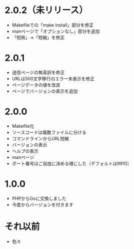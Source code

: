 # 2.0.2（未リリース）
* Makefileでの「make install」部分を修正
* manページで「オプションなし」部分を追加
* 「短熟」→「短縮」を修正

# 2.0.1
* 送信ページの無英訳を修正
* URLは500文字移行のエラー未表示を修正
* ページデータの値を改良
* ページでバージョンの表示を追加

# 2.0.0
* Makefile化
* ソースコードは複数ファイルに分ける
* コマンドラインからURL短縮
* バージョンの表示
* ヘルプの表示
* manページ
* ポート番号はご自由に決める様にした（デフォルトは9910）

# 1.0.0
* PHPからGoに交換しました
* 今度からバージョンを付きます

# それ以前
* 色々
